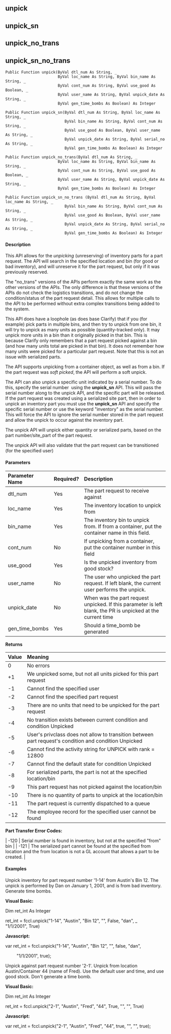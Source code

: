 unpick
------

unpick_sn
---------

unpick_no_trans
-----------------

unpick_sn_no_trans
--------------------

```
Public Function unpick(ByVal dtl_num As String, _
                       ByVal loc_name As String, ByVal bin_name As String, _
                       ByVal cont_num As String, ByVal use_good As Boolean, _
                       ByVal user_name As String, ByVal unpick_date As String, _
                       ByVal gen_time_bombs As Boolean) As Integer
```

```
Public Function unpick_sn(ByVal dtl_num As String, ByVal loc_name As String, _
                          ByVal bin_name As String, ByVal cont_num As String, _
                          ByVal use_good As Boolean, ByVal user_name As String, _
                          ByVal unpick_date As String, ByVal serial_no As String, _
                          ByVal gen_time_bombs As Boolean) As Integer
```

```
Public Function unpick_no_trans(ByVal dtl_num As String, _
                       ByVal loc_name As String, ByVal bin_name As String, _
                       ByVal cont_num As String, ByVal use_good As Boolean, _
                       ByVal user_name As String, ByVal unpick_date As String, _
                       ByVal gen_time_bombs As Boolean) As Integer
```

```
Public Function unpick_sn_no_trans (ByVal dtl_num As String, ByVal loc_name As String, _
                          ByVal bin_name As String, ByVal cont_num As String, _
                          ByVal use_good As Boolean, ByVal user_name As String, _
                          ByVal unpick_date As String, ByVal serial_no As String, _
                          ByVal gen_time_bombs As Boolean) As Integer
```

#### Description

This API allows for the _unpicking_ (unreserving) of inventory parts for a part request. The API will search in the specified location and bin (for good or bad inventory), and will unreserve it for the part request, but only if it was previously reserved.

The "no_trans" versions of the APIs perform exactly the same work as the other versions of the APIs. The only difference is that these versions of the APIs do not check the logistics transitions, and do not change the condition/status of the part request detail. This allows for multiple calls to the API to be performed without extra complex transitions being added to the system.

This API does have a loophole (as does base Clarify) that if you (for example) pick parts in multiple bins, and then try to unpick from one bin, it will try to unpick as many units as possible (quantity-tracked only). It may unpick more units in a bin than it originally picked in that bin. This is because Clarify only remembers that a part request picked against a bin (and how many units total are picked in that bin). It does not remember how many units were picked for a particular part request. Note that this is not an issue with serialized parts.

The API supports unpicking from a container object, as well as from a bin. If the part request was _soft picked_, the API will perform a soft unpick.

The API can also unpick a specific unit indicated by a serial number. To do this, specify the serial number  using the **unpick_sn** API. This will pass the serial number along to the unpick API, and the specific part will be released. If the part request was created using a serialized site part, then in order to unpick an inventory part you must use the **unpick_sn** API and specify the specific serial number or use the keyword "inventory" as the serial number. This will force the API to ignore the serial number stored in the part request and allow the unpick to occur against the inventory part.

The unpick API will unpick either quantity or serialized parts, based on the part number/site_part of the part request.

The unpick API will also validate that the part request can be transitioned (for the specified user)

#### Parameters

| Parameter Name | Required? | Description |
|:--- |:--- |:--- |
| dtl_num | Yes | The part request to receive against |
| loc_name | Yes | The inventory location to unpick from |
| bin_name | Yes | The inventory bin to unpick from. If from a container, put  the container name in this field. |
| cont_num | No | If unpicking from a container, put the container number in this field |
| use_good | Yes | Is the unpicked inventory from good stock? |
| user_name | No | The user who unpicked the part request. If left blank, the current user performs the unpick. |
| unpick_date | No | When was the part request unpicked. If this parameter is left blank, the PR is unpicked at the current time |
| gen_time_bombs | Yes | Should a time_bomb be generated |

**Returns**

| Value | Meaning |
|:--- |:--- |
| 0 | No errors |
| +1 | We unpicked some, but not all units picked for this part request |
| -1 | Cannot find the specified user |
| -2 | Cannot find the specified part request |
| -3 | There are no units that need to be unpicked for the part request |
| -4 | No transition exists between current condition and condition Unpicked |
| -5 | User's privclass does not allow to transition between part request's condition and condition Unpicked |
| -6 | Cannot find the activity string for UNPICK with rank = 12800 |
| -7 | Cannot find the default state for condition Unpicked |
| -8 | For serialized parts, the part is not at the specified location/bin |
| -9 | This part request has not picked against the location/bin |
| -10 | There is no quantity of parts to unpick at the location/bin |
| -11 | The part request is currently dispatched to a queue |
| -12 | The employee record for the specified user cannot be found |

**Part Transfer Error Codes:**

| -120 | Serial number is found in inventory, but not at the specified "from" bin |
| -121 | The serialized part cannot be found at the specified from location and the from location is not a GL account that allows a part to be created. |

#### Examples

Unpick inventory for part request number '1-14' from Austin's Bin 12. The unpick is performed by Dan on January 1, 2001, and is from bad inventory. Generate time bombs.

**Visual Basic:**

Dim ret_int As Integer

ret_int = fccl.unpick("1-14", "Austin", "Bin 12", "", False, "dan", _
     "1/1/2001", True)

**Javascript:**

var ret_int = fccl.unpick("1-14", "Austin", "Bin 12", "", false, "dan",

         "1/1/2001", true);

 Unpick against part request number '2-1'. Unpick from location Austin/Container 44 (name of Fred). Use the default user and time, and use good stock. Don't generate a time bomb.

**Visual Basic:**

Dim ret_int As Integer

ret_int = fccl.unpick("2-1", "Austin", "Fred", "44", True, "", "", True)

**Javascript:**

var ret_int = fccl.unpick("2-1", "Austin", "Fred", "44", true, "", "", true);